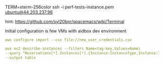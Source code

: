 TERM=xterm-256color ssh -i perf-tests-instance.pem ubuntu@44.203.237.96

hint:   https://github.com/syl20bnr/spacemacs/wiki/Terminal


Initial configuration is few VMs with aidbox dev environment


```yaml
aws configure import --csv file://new_user_credentials.csv

aws ec2 describe-instances --filters Name=tag-key,Values=Name\
--query "Reservations[*].Instances[*].{Instance:InstanceType,Instance:InstanceId,AZ:Placement.AvailabilityZone,Name:Tags[?Key=='Name']|[0].Value}" \
--output table

```
